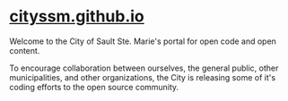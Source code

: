 # [cityssm.github.io](https://cityssm.github.io)

Welcome to the City of Sault Ste. Marie's portal for open code and open content.

To encourage collaboration between ourselves, the general public, other municipalities, and other organizations, the City is releasing some of it's coding efforts to the open source community.
